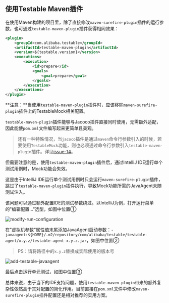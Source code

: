 使用Testable Maven插件
---

在使用Maven构建的项目里，除了直接修改`maven-surefire-plugin`插件的运行参数，也可通过`testable-maven-plugin`插件获得相同效果：

```xml
<plugin>
    <groupId>com.alibaba.testable</groupId>
    <artifactId>testable-maven-plugin</artifactId>
    <version>${testable.version}</version>
    <executions>
        <execution>
            <id>prepare</id>
            <goals>
                <goal>prepare</goal>
            </goals>
        </execution>
    </executions>
</plugin>
```

**注意：**当使用`testable-maven-plugin`插件时，应该移除`maven-surefire-plugin`插件上的TestableMock相关配置。

`testable-maven-plugin`插件能够与Jacoco插件直接同时使用，无需额外适配，因此能使`pom.xml`文件编写起来更简单且美观。

> 还有一种特殊情况，当`jacoco`插件是通过`maven`命令行参数引入的时候，若要使用`TestableMock`功能，则也必须通过命令行参数引入`testable-maven-plugin`插件。详见[issue-14](https://github.com/alibaba/testable-mock/issues/14)。

但需要注意的是，使用`testable-maven-plugin`插件后，通过IntelliJ IDE运行单个测试用例时，Mock功能会失效。

这是由于IntelliJ IDE运行单个测试用例时只会运行`maven-surefire-plugin`插件，跳过了`testable-maven-plugin`插件执行，导致Mock功能所需的JavaAgent未随测试注入。

该问题可以通过额外配置IDE的测试参数绕过。以IntelliJ为例，打开运行菜单的"编辑配置..."选型，如图中位置①

![modify-run-configuration](https://testable-code.oss-cn-beijing.aliyuncs.com/modify-run-configuration.png)

在"虚拟机参数"属性值末尾添加JavaAgent启动参数：`-javaagent:${HOME}/.m2/repository/com/alibaba/testable/testable-agent/x.y.z/testable-agent-x.y.z.jar`，如图中位置②

> PS：请将路径中的`x.y.z`替换成实际使用的版本号

![add-testable-javaagent](https://testable-code.oss-cn-beijing.aliyuncs.com/add-testable-javaagent.png)

最后点击运行单元测试，如图中位置③

总体来说，由于当下的IDE支持问题，使用`testable-maven-plugin`带来的额外复杂性依然高于其对配置的简化作用。目前直接在`pom.xml`文件中修改`maven-surefire-plugin`插件配置还是相对推荐的实用方案。
